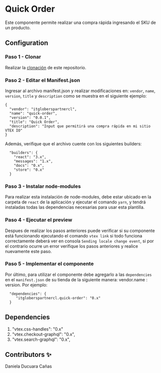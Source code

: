 # Quick Order

Este componente permite realizar una compra rápida ingresando el SKU de un producto.

## Configuration 

### Paso 1 - Clonar

Realizar la [clonación](https://github.com/Daniela1421/itgloberspartnercl-quick-order.git) de este repositorio.

### Paso 2 - Editar el Manifest.json 

Ingresar al archivo manifest.json y realizar modificaciones en: `vendor`, `name`, `version`, `title` y `description`
como se muestra en el siguiente ejemplo: 
```
{
  "vendor": "itgloberspartnercl",
  "name": "quick-order",
  "version": "0.0.1",
  "title": "Quick Order",
  "description": "Input que permitirá una compra rápida en mi sitio VTEX IO"
}
```
Además, verifique que el archivo cuente con los siguientes builders: 
```
  "builders": {
    "react": "3.x",
    "messages": "1.x",
    "docs": "0.x",
    "store": "0.x"
  }
```
### Paso 3 - Instalar node-modules

Para realizar esta instalación de node-modules, debe estar ubicado en la carpeta de `react` de la aplicación y ejecutar el comando `yarn`, y tendrá instaladas todas las dependencias necesarias para usar esta plantilla.

### Paso 4 - Ejecutar el preview

Despues de realizar los pasos anteriores puede verificar si su componente está funcionando ejecutando el comando `vtex link` si todo funciona correctamente deberá ver en consola `Sending locale change event`, si por el contrario ocurre un error verifique los pasos anteriores y realice nuevamente este paso. 

### Paso 5 - Implementar el componente

Por último, para utilizar el componente debe agregarlo a las `dependencies` en el `manifest.json` de su tienda de la siguiente manera: vendor.name : version. Por ejemplo: 
```
  "dependencies": {
     "itgloberspartnercl.quick-order": "0.x"
  }
```

## Dependencies

1. "vtex.css-handles": "0.x"
2. "vtex.checkout-graphql": "0.x",
3. "vtex.search-graphql": "0.x", 

## Contributors ✨

Daniela Ducuara Cañas
